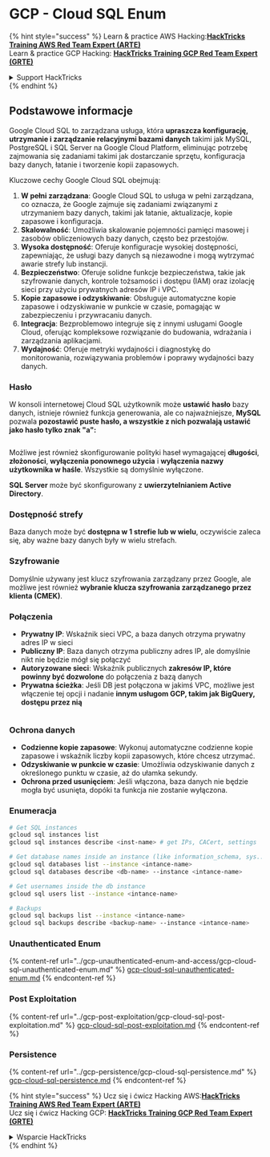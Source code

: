# GCP - Cloud SQL Enum

{% hint style="success" %}
Learn & practice AWS Hacking:<img src="../../../.gitbook/assets/image (1).png" alt="" data-size="line">[**HackTricks Training AWS Red Team Expert (ARTE)**](https://training.hacktricks.xyz/courses/arte)<img src="../../../.gitbook/assets/image (1).png" alt="" data-size="line">\
Learn & practice GCP Hacking: <img src="../../../.gitbook/assets/image (2).png" alt="" data-size="line">[**HackTricks Training GCP Red Team Expert (GRTE)**<img src="../../../.gitbook/assets/image (2).png" alt="" data-size="line">](https://training.hacktricks.xyz/courses/grte)

<details>

<summary>Support HackTricks</summary>

* Check the [**subscription plans**](https://github.com/sponsors/carlospolop)!
* **Join the** 💬 [**Discord group**](https://discord.gg/hRep4RUj7f) or the [**telegram group**](https://t.me/peass) or **follow** us on **Twitter** 🐦 [**@hacktricks\_live**](https://twitter.com/hacktricks\_live)**.**
* **Share hacking tricks by submitting PRs to the** [**HackTricks**](https://github.com/carlospolop/hacktricks) and [**HackTricks Cloud**](https://github.com/carlospolop/hacktricks-cloud) github repos.

</details>
{% endhint %}

## Podstawowe informacje

Google Cloud SQL to zarządzana usługa, która **upraszcza konfigurację, utrzymanie i zarządzanie relacyjnymi bazami danych** takimi jak MySQL, PostgreSQL i SQL Server na Google Cloud Platform, eliminując potrzebę zajmowania się zadaniami takimi jak dostarczanie sprzętu, konfiguracja bazy danych, łatanie i tworzenie kopii zapasowych.

Kluczowe cechy Google Cloud SQL obejmują:

1. **W pełni zarządzana**: Google Cloud SQL to usługa w pełni zarządzana, co oznacza, że Google zajmuje się zadaniami związanymi z utrzymaniem bazy danych, takimi jak łatanie, aktualizacje, kopie zapasowe i konfiguracja.
2. **Skalowalność**: Umożliwia skalowanie pojemności pamięci masowej i zasobów obliczeniowych bazy danych, często bez przestojów.
3. **Wysoka dostępność**: Oferuje konfiguracje wysokiej dostępności, zapewniając, że usługi bazy danych są niezawodne i mogą wytrzymać awarie strefy lub instancji.
4. **Bezpieczeństwo**: Oferuje solidne funkcje bezpieczeństwa, takie jak szyfrowanie danych, kontrole tożsamości i dostępu (IAM) oraz izolację sieci przy użyciu prywatnych adresów IP i VPC.
5. **Kopie zapasowe i odzyskiwanie**: Obsługuje automatyczne kopie zapasowe i odzyskiwanie w punkcie w czasie, pomagając w zabezpieczeniu i przywracaniu danych.
6. **Integracja**: Bezproblemowo integruje się z innymi usługami Google Cloud, oferując kompleksowe rozwiązanie do budowania, wdrażania i zarządzania aplikacjami.
7. **Wydajność**: Oferuje metryki wydajności i diagnostykę do monitorowania, rozwiązywania problemów i poprawy wydajności bazy danych.

### Hasło

W konsoli internetowej Cloud SQL użytkownik może **ustawić** **hasło** bazy danych, istnieje również funkcja generowania, ale co najważniejsze, **MySQL** pozwala **pozostawić puste hasło, a wszystkie z nich pozwalają ustawić jako hasło tylko znak "a":**

<figure><img src="../../../.gitbook/assets/image (14).png" alt=""><figcaption></figcaption></figure>

Możliwe jest również skonfigurowanie polityki haseł wymagającej **długości**, **złożoności**, **wyłączenia ponownego użycia** i **wyłączenia nazwy użytkownika w haśle**. Wszystkie są domyślnie wyłączone.

**SQL Server** może być skonfigurowany z **uwierzytelnianiem Active Directory**.

### Dostępność strefy

Baza danych może być **dostępna w 1 strefie lub w wielu**, oczywiście zaleca się, aby ważne bazy danych były w wielu strefach.

### Szyfrowanie

Domyślnie używany jest klucz szyfrowania zarządzany przez Google, ale możliwe jest również **wybranie klucza szyfrowania zarządzanego przez klienta (CMEK)**.

### Połączenia

* **Prywatny IP**: Wskaźnik sieci VPC, a baza danych otrzyma prywatny adres IP w sieci
* **Publiczny IP**: Baza danych otrzyma publiczny adres IP, ale domyślnie nikt nie będzie mógł się połączyć
* **Autoryzowane sieci**: Wskaźnik publicznych **zakresów IP, które powinny być dozwolone** do połączenia z bazą danych
* **Prywatna ścieżka**: Jeśli DB jest połączona w jakimś VPC, możliwe jest włączenie tej opcji i nadanie **innym usługom GCP, takim jak BigQuery, dostępu przez nią**

<figure><img src="../../../.gitbook/assets/image (15).png" alt=""><figcaption></figcaption></figure>

### Ochrona danych

* **Codzienne kopie zapasowe**: Wykonuj automatyczne codzienne kopie zapasowe i wskaźnik liczby kopii zapasowych, które chcesz utrzymać.
* **Odzyskiwanie w punkcie w czasie**: Umożliwia odzyskiwanie danych z określonego punktu w czasie, aż do ułamka sekundy.
* **Ochrona przed usunięciem**: Jeśli włączona, baza danych nie będzie mogła być usunięta, dopóki ta funkcja nie zostanie wyłączona.

### Enumeracja
```bash
# Get SQL instances
gcloud sql instances list
gcloud sql instances describe <inst-name> # get IPs, CACert, settings

# Get database names inside an instance (like information_schema, sys...)
gcloud sql databases list --instance <intance-name>
gcloud sql databases describe <db-name> --instance <intance-name>

# Get usernames inside the db instance
gcloud sql users list --instance <intance-name>

# Backups
gcloud sql backups list --instance <intance-name>
gcloud sql backups describe <backup-name> --instance <intance-name>
```
### Unauthenticated Enum

{% content-ref url="../gcp-unauthenticated-enum-and-access/gcp-cloud-sql-unauthenticated-enum.md" %}
[gcp-cloud-sql-unauthenticated-enum.md](../gcp-unauthenticated-enum-and-access/gcp-cloud-sql-unauthenticated-enum.md)
{% endcontent-ref %}

### Post Exploitation

{% content-ref url="../gcp-post-exploitation/gcp-cloud-sql-post-exploitation.md" %}
[gcp-cloud-sql-post-exploitation.md](../gcp-post-exploitation/gcp-cloud-sql-post-exploitation.md)
{% endcontent-ref %}

### Persistence

{% content-ref url="../gcp-persistence/gcp-cloud-sql-persistence.md" %}
[gcp-cloud-sql-persistence.md](../gcp-persistence/gcp-cloud-sql-persistence.md)
{% endcontent-ref %}

{% hint style="success" %}
Ucz się i ćwicz Hacking AWS:<img src="../../../.gitbook/assets/image (1).png" alt="" data-size="line">[**HackTricks Training AWS Red Team Expert (ARTE)**](https://training.hacktricks.xyz/courses/arte)<img src="../../../.gitbook/assets/image (1).png" alt="" data-size="line">\
Ucz się i ćwicz Hacking GCP: <img src="../../../.gitbook/assets/image (2).png" alt="" data-size="line">[**HackTricks Training GCP Red Team Expert (GRTE)**<img src="../../../.gitbook/assets/image (2).png" alt="" data-size="line">](https://training.hacktricks.xyz/courses/grte)

<details>

<summary>Wsparcie HackTricks</summary>

* Sprawdź [**plany subskrypcyjne**](https://github.com/sponsors/carlospolop)!
* **Dołącz do** 💬 [**grupy Discord**](https://discord.gg/hRep4RUj7f) lub [**grupy telegramowej**](https://t.me/peass) lub **śledź** nas na **Twitterze** 🐦 [**@hacktricks\_live**](https://twitter.com/hacktricks\_live)**.**
* **Dziel się trikami hackingowymi, przesyłając PR-y do** [**HackTricks**](https://github.com/carlospolop/hacktricks) i [**HackTricks Cloud**](https://github.com/carlospolop/hacktricks-cloud) repozytoriów na githubie.

</details>
{% endhint %}
